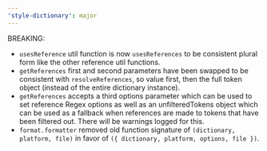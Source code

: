 ```yaml
---
'style-dictionary': major
---
```


BREAKING: 
- `usesReference` util function is now `usesReferences` to be consistent plural form like the other reference util functions.
- `getReferences` first and second parameters have been swapped to be consistent with `resolveReferences`, so value first, then the full token object (instead of the entire dictionary instance).
- `getReferences` accepts a third options parameter which can be used to set reference Regex options as well as an unfilteredTokens object which can be used as a fallback when references are made to tokens that have been filtered out. There will be warnings logged for this.
- `format.formatter` removed old function signature of `(dictionary, platform, file)` in favor of `({ dictionary, platform, options, file })`.